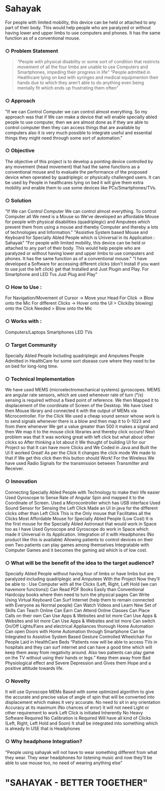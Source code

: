 # Sahayak

For people with limited mobility, this device can be held or attached to any part of their body. This would
help people who are paralyzed or without having lower and upper limbs to use computers and phones.
It has the same function as of a conventional mouse.

### ○ Problem Statement
> “People with physical disability or some sort of condition that restricts movement of all the four limbs are unable to use Computers and Smartphones, impeding their progress in life”
> “People admitted in Healthcare lying on bed with syringes and medical equipmenton their hands due to which they aren’t able to do anything even being mentally fit which ends up frustrating them often”

### ○ Approach
"If we can Control Computer we can control almost everything. So my approach was that if We can make a device that will enable specially abled people to use computer, then we are almost done as if they are able to control computer then they can access things that are available by computers also it is very much possible to integrate useful and essential things they might need through some sort of automation."

### ○ Objective
The objective of this project is to develop a pointing device controlled by any movement (head movement) that had the same functions as a conventional mouse and to evaluate the performance of the proposed device when operated by quadriplegic or physically challenged users.
It can be used by People in healthcares lying on bed it will give them extra mobility and enable them to use some devices like PCs/Smartphones/TVs.

### ○ Solution
"If We can Control Computer We can control almost everything. To control Computer all We need is a Mouse so We’ve developed an affordable Mouse for people with physical disabilities (quadriplegic) and Amputees which prevent them from using a mouse and thereby Computer and thereby a lots of technologies and Information."
"Assistive System based Mouse and Keyboard for Specially Abled People which is Universal in its Application : Sahayak"
"For people with limited mobility, this device can be held or attached to any part of their body. This would help people who are paralyzed or without having lower and upper limbs to use computers and phones. It has the same function as of a conventional mouse."
"I have developed a Software for accessing different clicks (don't Install if you want to use just the left click) get that Installed and Just Plugin and Play. For Smartphone and LED Tvs Just Plug and Play"

### ○ How to Use :
For Navigation/Movement of Cursor -> Move your Head
For Click -> Blow onto the Mic
For different Clicks -> Hover onto the UI > Click(by blowing) onto the Click Needed > Blow onto the Mic

### ○ Works with :
Computers/Laptops
Smartphones
LED TVs

### ○ Target Community
Specially Abled People Including quadriplegic and Amputees
People Admitted in HealthCare for some sort disease cure where they need to be on bed for long-long time.

### ○ Technical Implementation
We have used MEMS (microelectromechanical systems) gyroscopes. MEMS are angular rate sensors, which are used whenever rate of turn (°/s) sensing is required without a fixed point of reference.
We then Mapped it to displacement of the coordinate of Screen of the Desktop.
We have Used then Mouse library and connected it with the output of MEMs via Microcontroller.
For the Click We used a cheap sound sensor whose work is to send signals whenever there is a blow and then map it to 0-1023 and from there whenever We get a value greater than 500 it makes a signal and then We map it to the mouse click libraries and thereby click occurs!
Next problem was that It was working great with left click but what about other clicks so After thinking a lot about it We thought of building UI for our Project so that It can have more Clicks and We Coded in Java and Built the UI
It worked Great! As per the Click It changes the click mode We made to that if We get this click then this button should Work!
For the Wireless We have used Radio Signals for the transmission between Transmitter and Receiver.

### ○ Innovation
Connecting Specially Abled People with Technology to make their life easier
Used Gyroscope to Sense Rate of Angular Spin and mapped it to the Coordinate of Screen.
Used a Microcontroller which has USB interface
Used Sound Sensor for Sensing the Left Click
Made an UI in java for the different clicks other than Left Click
This is the Only mouse that Facilitates all the Clicks
Most Affordable Mouse for Specially Abled People (Low Cost)
It is the first mouse for the Specially Abled Astronaut that would work in Space too as I have Used Gyroscope and Gyroscope do work in Space which made it Universal in its Application.
Integration of it with Headphones (No product like this is available)
Allowing patients to control devices on their own
Two patients can play games among themselves
Integratable with Computer Games and it becomes the gaming aid which is of low cost.

### ○ What will be the benefit of the idea to the target audience?
Specially Abled People without having four of limbs or have limbs but are paralyzed including quadriplegic and Amputees With the Project Now they’ll be able to :
Use Computer with all the Clicks (Left, Right, Left Hold (we can havemore functions))
Can Read PDF Books Easily than Conventional Hardcopy books where then need to turn the physical pages
Can Write Using Virtual Keyboard
Can Surf Internet (help them to remain connected with Everyone as Normal people)
Can Watch Videos and Learn New Set of Skills
Can Teach Online
Can Earn
Can Attend Online Classes
Can Place Calls on their own
Can Use Apps & Websites and lot more
Can Use Apps & Websites and lot more
Can Use Apps & Websites and lot more
Can switch On/Off Lights/Fans and electrical Appliances thorough Home Automation
Can open Doors with Home Automation through Smartphone
Can be Integrated to Assistive System Based Gesture Controlled Wheelchair
For People Laid in HealthCare Beds
“Patients now will be able to access TVs in hospitals and they can surf internet and can have a good time which will keep them away from negativity around. Also two patients can play game on the TV without using their hands or legs.”
Keep them away from Bad Physiological effect and Severe Depression and Gives them Hope and a positive attitude towards life.

### ○ Novelty
It will use Gyroscope MEMs Based with some optimized algorithm to give the accurate and precise value of angle of spin that will be converted into displacement which makes it very accurate.
No need to sit in any orientation
Accuracy at its maximum (No chances of error)
It will not need Light or other requirement to work
Left Click is initiated Inherently
No Heavy Software Required
No Calibration is Required
Will have all kind of Clicks (Left, Right, Left Hold and Soon)
It shall be integrated into something which is already In USE that is Headphones

### ○ Why headphone Integration?
"People using sahayak will not have to wear something different from what they wear. They wear headphones for listening music and now they'll be able to use mouse too, no need of wearing anything else"

# "SAHAYAK - BETTER TOGETHER"
